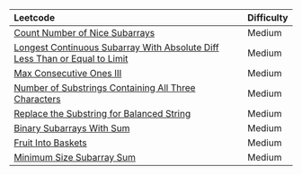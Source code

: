 | Leetcode        | Difficulty   |
| :------------- |-------------  |
|[Count Number of Nice Subarrays](https://leetcode.com/problems/count-number-of-nice-subarrays/)      | Medium | 
|[Longest Continuous Subarray With Absolute Diff Less Than or Equal to Limit](https://leetcode.com/problems/longest-continuous-subarray-with-absolute-diff-less-than-or-equal-to-limit/) | Medium      |  
|[Max Consecutive Ones III](https://leetcode.com/problems/max-consecutive-ones-iii/) | Medium  |
|[Number of Substrings Containing All Three Characters](https://leetcode.com/problems/number-of-substrings-containing-all-three-characters/)| Medium  |
|[Replace the Substring for Balanced String](https://leetcode.com/problems/replace-the-substring-for-balanced-string/)|Medium|
|[Binary Subarrays With Sum](https://leetcode.com/problems/binary-subarrays-with-sum/)|Medium|
|[Fruit Into Baskets](https://leetcode.com/problems/fruit-into-baskets/)|Medium|
|[Minimum Size Subarray Sum](https://leetcode.com/problems/minimum-size-subarray-sum/)|Medium|